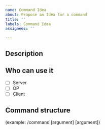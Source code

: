 ```yaml
---
name: Command Idea
about: Propose an Idea for a command
title: ''
labels: Command Idea
assignees: ''

---
```


## Description
## Who can use it
- [ ] Server
- [ ] OP
- [ ] Client
## Command structure
(example: /command [argument] [argument])
